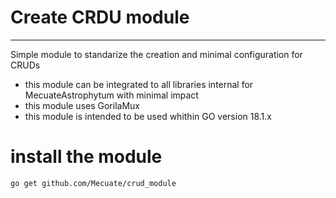 # Create CRDU module
----

Simple module to standarize the creation and minimal configuration for CRUDs

- this module can be integrated to all libraries internal for MecuateAstrophytum with minimal impact
- this module uses GorilaMux
- this module is intended to be used whithin GO version 18.1.x

# install the module

```
go get github.com/Mecuate/crud_module
```